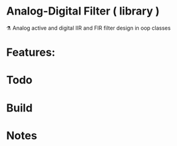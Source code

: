 # Analog-Digital Filter ( library )

:alembic: Analog active and digital IIR and FIR filter design in oop classes

# Features:

# Todo

# Build

# Notes